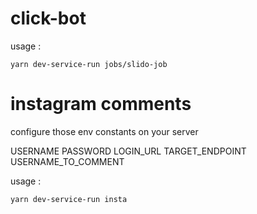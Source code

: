 # click-bot

usage :

`yarn dev-service-run jobs/slido-job`

# instagram comments

configure those env constants on your server

USERNAME
PASSWORD
LOGIN_URL
TARGET_ENDPOINT
USERNAME_TO_COMMENT

usage :

`yarn dev-service-run insta`
